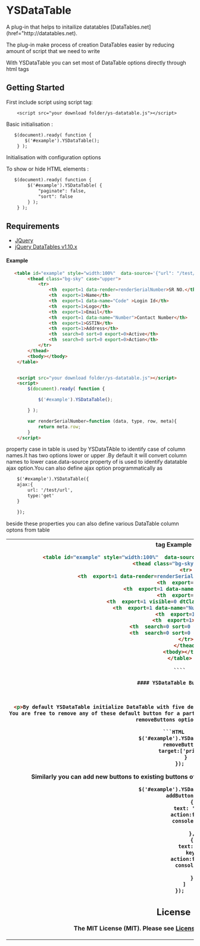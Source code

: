 # YSDataTable

<p>A plug-in that helps to initailize datatables [DataTables.net](href="http://datatables.net).</p>
<p>The plug-in make process of creation DataTables easier by reducing amount of script that we need to write</p>
<p>With YSDataTable you can  set most of DataTable options directly through html tags</p>

## Getting Started

First include script using script tag:

```jQuery
    <script src="your download folder/ys-datatable.js"></script>
```

Basic initialisation :

```HTML
   $(document).ready( function {
       $('#example').YSDataTable();
    } );
```
Initialisation with configuration options


To show or hide HTML elements :

```HTML
   $(document).ready( function {
        $('#example').YSDataTable( {
	        "paginate": false,
	        "sort": false
	    } );
    } );
```

## Requirements
- [JQuery](https://jquery.com/)
- [jQuery DataTables v1.10.x](http://datatables.net/)



#### Example

```HTML
   <table id="example" style="width:100%"  data-source='{"url": "/test/url","type": "get"}' >
        <thead class="bg-sky" case="upper">
            <tr>
                <th  export=1 data-render=renderSerialNumber>SR NO.</th>
                <th  export=1>Name</th>
                <th  export=1 data-name="Code" >Login Id</th>
                <th  export=1>Logo</th>
                <th  export=1>Email</th>
                <th  export=1 data-name="Number">Contact Number</th>
                <th  export=1>GSTIN</th>
                <th  export=1>Address</th>
                <th  search=0 sort=0 export=0>Active</th>
                <th  search=0 sort=0 export=0>Action</th>
            </tr>
        </thead>
        <tbody></tbody>
    </table>
```
```HTML

    <script src="your download folder/ys-datatable.js"></script>
    <script>
        $(document).ready( function {

            $('#example').YSDataTable();

        } );

        var renderSerialNumber=function (data, type, row, meta){
            return meta.row;
        }
    </script>
```
<p>property case in table <thead> is used by YSDataTAble to identify case of column names.It has two options lower or upper .By default it will convert column names to lower case.data-source property of <table> is used to identify datatable ajax option.You can also define ajax option programmatically as </p>

```HTML
    $('#example').YSDataTable({
    ajax:{
        url: '/test/url',
        type:'get'
    }

    });

```
   <p> beside these properties you can also define various DataTable column optons from table <th> tag Example </p>
   
```HTML	
	<table id="example" style="width:100%"  data-source='{"url": "/test/url","type": "get"}' >
	    <thead class="bg-sky" case="upper">
		<tr>
		    <th  export=1 data-render=renderSerialNumber defaultContent="0">SR NO.</th>
		    <th  export=1>Name</th>
		    <th  export=1 data-name="Code" >Login Id</th>
		    <th  export=1>Logo</th>
		    <th  export=1 visible=0 dtClass="column-info">Email</th>
		    <th  export=1 data-name="Number">Contact Number</th>
		    <th  export=1>GSTIN</th>
		    <th  export=1>Address</th>
		    <th  search=0 sort=0 export=0>Active</th>
		    <th  search=0 sort=0 export=0>Action</th>
		</tr>
	    </thead>
	    <tbody></tbody>
	</table>

    ````

#### YSDataTable Buttons



<p>By default YSDataTable initialize DataTable with five default buttons print,escel,csv,copy and colvis.
You are free to remove any of these default button for a particular datatable instance by using YSDataTable 
removeButtons option </p>

```HTML
    $('#example').YSDataTable({
        removeButtons:{
            target:['print','csv']
        }
    });
```



<p> Similarly you can add new buttons to existing buttons of YSDataTable by using addButtons option<p>

```HTML
    $('#example').YSDataTable({
       addButtons:[
            {
                text: 'Example',
                action:function(){
                    console.log('Example)
                }
            },
            {
                text: 'Test',
                key:'t',
                action:function(){
                    console.log('Test')
                }
            }
       ]
    });
```

## License

The MIT License (MIT). Please see [License File](https://github.com/iYogesharma/ys-datatable/blob/master/LICENSE.md) for more information.
